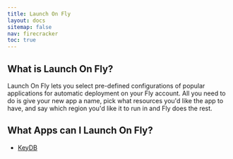 ```yaml
---
title: Launch On Fly
layout: docs
sitemap: false
nav: firecracker
toc: true
---
```


## What is Launch On Fly?

Launch On Fly lets you select pre-defined configurations of popular applications for automatic deployment on your Fly account. All you need to do is give your new app a name, pick what resources you'd like the app to have, and say which region you'd like it to run in and Fly does the rest.

## What Apps can I Launch On Fly?

* [KeyDB](/docs/launchonfly/keydb/) 
